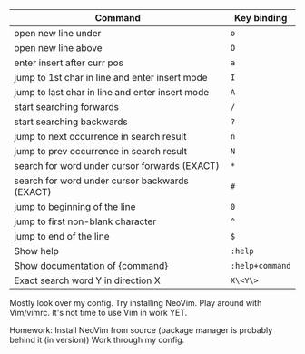 |Command                                        |Key binding    |
|-----------------------------------------------|---------------|
|open new line under                            |`o`            |
|open new line above                            |`O`            |
|enter insert after curr pos                    |`a`            |
|jump to 1st char in line and enter insert mode |`I`            |
|jump to last char in line and enter insert mode|`A`            |
|start searching forwards                       |`/`            |
|start searching backwards                      |`?`            |
|jump to next occurrence in search result       |`n`            |
|jump to prev occurrence in search result       |`N`            |
|search for word under cursor forwards (EXACT)  |`*`            |
|search for word under cursor backwards (EXACT) |`#`            |
|jump to beginning of the line                  |`0`            |
|jump to first non-blank character              |`^`            |
|jump to end of the line                        |`$`            |
|Show help                                      |`:help`        |
|Show documentation of {command}                |`:help+command`|
|Exact search word Y in direction X             |`X\<Y\>`       |

Mostly look over my config. Try installing NeoVim.
Play around with Vim/vimrc. It's not time to use Vim in work YET.

Homework: 
Install NeoVim from source (package manager is probably behind it (in version))
Work through my config.
